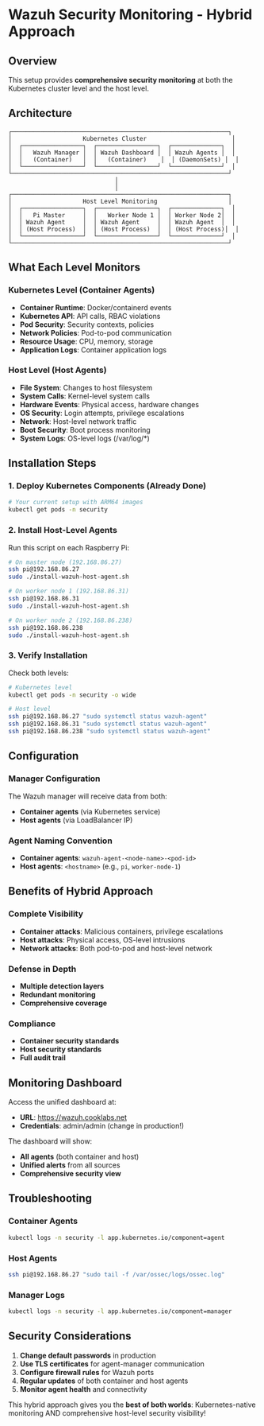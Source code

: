 # Wazuh Security Monitoring - Hybrid Approach

## Overview

This setup provides **comprehensive security monitoring** at both the Kubernetes cluster level and the host level.

## Architecture

```
┌─────────────────────────────────────────────────────────────┐
│                    Kubernetes Cluster                        │
│  ┌─────────────────┐  ┌─────────────────┐  ┌──────────────┐  │
│  │   Wazuh Manager │  │ Wazuh Dashboard │  │ Wazuh Agents │  │
│  │   (Container)   │  │   (Container)    │  │ (DaemonSets) │  │
│  └─────────────────┘  └─────────────────┘  └──────────────┘  │
└─────────────────────────────────────────────────────────────┘
                              │
                              │
┌─────────────────────────────────────────────────────────────┐
│                    Host Level Monitoring                    │
│  ┌─────────────────┐  ┌─────────────────┐  ┌──────────────┐  │
│  │   Pi Master     │  │   Worker Node 1 │  │ Worker Node 2│  │
│  │ Wazuh Agent     │  │ Wazuh Agent     │  │ Wazuh Agent  │  │
│  │ (Host Process)  │  │ (Host Process)  │  │ (Host Process)│  │
│  └─────────────────┘  └─────────────────┘  └──────────────┘  │
└─────────────────────────────────────────────────────────────┘
```

## What Each Level Monitors

### Kubernetes Level (Container Agents)
- **Container Runtime**: Docker/containerd events
- **Kubernetes API**: API calls, RBAC violations
- **Pod Security**: Security contexts, policies
- **Network Policies**: Pod-to-pod communication
- **Resource Usage**: CPU, memory, storage
- **Application Logs**: Container application logs

### Host Level (Host Agents)
- **File System**: Changes to host filesystem
- **System Calls**: Kernel-level system calls
- **Hardware Events**: Physical access, hardware changes
- **OS Security**: Login attempts, privilege escalations
- **Network**: Host-level network traffic
- **Boot Security**: Boot process monitoring
- **System Logs**: OS-level logs (/var/log/*)

## Installation Steps

### 1. Deploy Kubernetes Components (Already Done)
```bash
# Your current setup with ARM64 images
kubectl get pods -n security
```

### 2. Install Host-Level Agents

Run this script on each Raspberry Pi:

```bash
# On master node (192.168.86.27)
ssh pi@192.168.86.27
sudo ./install-wazuh-host-agent.sh

# On worker node 1 (192.168.86.31)
ssh pi@192.168.86.31
sudo ./install-wazuh-host-agent.sh

# On worker node 2 (192.168.86.238)
ssh pi@192.168.86.238
sudo ./install-wazuh-host-agent.sh
```

### 3. Verify Installation

Check both levels:

```bash
# Kubernetes level
kubectl get pods -n security -o wide

# Host level
ssh pi@192.168.86.27 "sudo systemctl status wazuh-agent"
ssh pi@192.168.86.31 "sudo systemctl status wazuh-agent"
ssh pi@192.168.86.238 "sudo systemctl status wazuh-agent"
```

## Configuration

### Manager Configuration
The Wazuh manager will receive data from both:
- **Container agents** (via Kubernetes service)
- **Host agents** (via LoadBalancer IP)

### Agent Naming Convention
- **Container agents**: `wazuh-agent-<node-name>-<pod-id>`
- **Host agents**: `<hostname>` (e.g., `pi`, `worker-node-1`)

## Benefits of Hybrid Approach

### Complete Visibility
- **Container attacks**: Malicious containers, privilege escalations
- **Host attacks**: Physical access, OS-level intrusions
- **Network attacks**: Both pod-to-pod and host-level network

### Defense in Depth
- **Multiple detection layers**
- **Redundant monitoring**
- **Comprehensive coverage**

### Compliance
- **Container security standards**
- **Host security standards**
- **Full audit trail**

## Monitoring Dashboard

Access the unified dashboard at:
- **URL**: https://wazuh.cooklabs.net
- **Credentials**: admin/admin (change in production!)

The dashboard will show:
- **All agents** (both container and host)
- **Unified alerts** from all sources
- **Comprehensive security view**

## Troubleshooting

### Container Agents
```bash
kubectl logs -n security -l app.kubernetes.io/component=agent
```

### Host Agents
```bash
ssh pi@192.168.86.27 "sudo tail -f /var/ossec/logs/ossec.log"
```

### Manager Logs
```bash
kubectl logs -n security -l app.kubernetes.io/component=manager
```

## Security Considerations

1. **Change default passwords** in production
2. **Use TLS certificates** for agent-manager communication
3. **Configure firewall rules** for Wazuh ports
4. **Regular updates** of both container and host agents
5. **Monitor agent health** and connectivity

This hybrid approach gives you the **best of both worlds**: Kubernetes-native monitoring AND comprehensive host-level security visibility!

